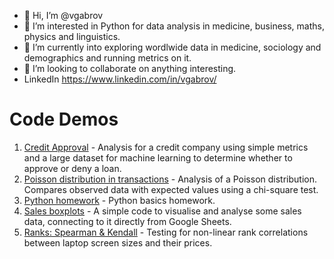 - 👋 Hi, I’m @vgabrov
- 👀 I’m interested in Python for data analysis in medicine, business, maths, physics and linguistics.
- 🌱 I’m currently into exploring wordlwide data in medicine, sociology and demographics and running metrics on it.
- 💞️ I’m looking to collaborate on anything interesting.
- LinkedIn https://www.linkedin.com/in/vgabrov/

# Code Demos

1. [Credit Approval](https://github.com/vgabrov/code-demos/tree/main/credit_approval) - Analysis for a credit company using simple metrics and a large dataset for machine learning to determine whether to approve or deny a loan.
2. [Poisson distribution in transactions](https://github.com/vgabrov/code-demos/tree/main/transactions) - Analysis of a Poisson distribution. Compares observed data with expected values using a chi-square test.
3. [Python homework](https://github.com/vgabrov/code-demos/tree/main/homework) - Python basics homework.
4. [Sales boxplots](https://github.com/vgabrov/code-demos/tree/main/sales_boxplot) - A simple code to visualise and analyse some sales data, connecting to it directly from Google Sheets.
5. [Ranks: Spearman & Kendall](https://github.com/vgabrov/code-demos/tree/main/spearman_kendall) - Testing for non-linear rank correlations between laptop screen sizes and their prices.
